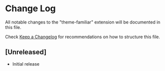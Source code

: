 # Change Log

All notable changes to the "theme-familiar" extension will be documented in this file.

Check [Keep a Changelog](http://keepachangelog.com/) for recommendations on how to structure this file.

## [Unreleased]

- Initial release
